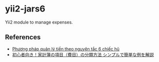 # yii2-jars6
Yii2 module to manage expenses.

## References

* [Phương pháp quản lý tiền theo nguyên tắc 6 chiếc hũ](https://vietnamnet.vn/vn/giao-duc/phuong-phap-quan-ly-tien-theo-nguyen-tac-6-chiec-hu-252196.html)
* [初心者向き！家計簿の項目（費目）の分類方法 シンプルで簡単な例を解説](https://enechange.jp/articles/house-hold-account-book-expense-item)
